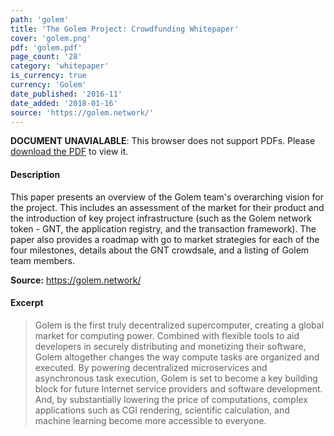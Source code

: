 ```yaml
---
path: 'golem'
title: 'The Golem Project: Crowdfunding Whitepaper'
cover: 'golem.png'
pdf: 'golem.pdf'
page_count: '28'
category: 'whitepaper'
is_currency: true
currency: 'Golem'
date_published: '2016-11'
date_added: '2018-01-16'
source: 'https://golem.network/'
---
```


<object class="pdf_embed" data="/pdf/golem.pdf" type="application/pdf" width="100%" height="100%">
   <p><b>DOCUMENT UNAVIALABLE</b>: This browser does not support PDFs. Please <a href="/pdf/golem.pdf">download the PDF</a> to view it.</p>
</object>

#### Description
This paper presents an overview of the Golem team's overarching vision for the project. This includes an assessment of the market for their product and the introduction of key project infrastructure (such as the Golem network token - GNT, the application registry, and the transaction framework). The paper also provides a roadmap with go to market strategies for each of the four milestones, details about the GNT crowdsale, and a listing of Golem team members.

**Source:** https://golem.network/

#### Excerpt
> Golem is the first truly decentralized supercomputer, creating a global market for computing power. Combined with flexible tools to aid developers in securely distributing and monetizing their software, Golem altogether changes the way compute tasks are organized and executed. By powering decentralized microservices and asynchronous task execution, Golem is set to become a key building block for future Internet service providers and software development. And, by substantially lowering the price of computations, complex applications such as CGI rendering, scientific calculation, and machine learning become more accessible to everyone.

